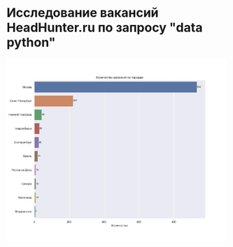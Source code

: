 # Исследование вакансий HeadHunter.ru по запросу "data python"

![График по городам](https://github.com/KirillErokhin/hh_parser/blob/main/img/vacancies_cities.jpg)